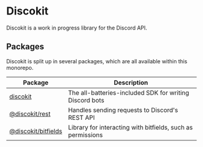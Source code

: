 # Discokit

Discokit is a work in progress library for the Discord API.

## Packages

Discokit is split up in several packages, which are all available
within this monorepo.

| Package                                               | Description                                                 |
| ----------------------------------------------------- | ----------------------------------------------------------- |
| [discokit](./packages/discokit)                       | The all-batteries-included SDK for writing Discord bots     |
| [@discokit/rest](./packages/discokit-rest)            | Handles sending requests to Discord's REST API              |
| [@discokit/bitfields](./packages/discokit-bitfields/) | Library for interacting with bitfields, such as permissions |
